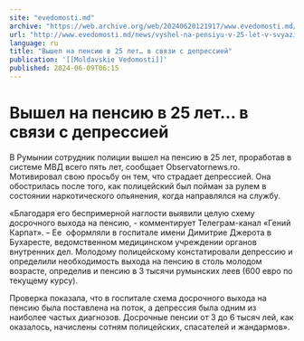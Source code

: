 ```yaml
---
site: "evedomosti.md"
archive: "https://web.archive.org/web/20240620121917/www.evedomosti.md/news/vyshel-na-pensiyu-v-25-let-v-svyazi-s-depressiej"
url: "http://www.evedomosti.md/news/vyshel-na-pensiyu-v-25-let-v-svyazi-s-depressiej"
language: ru
title: "Вышел на пенсию в 25 лет… в связи с депрессией"
publication: '[[Moldavskie Vedomosti]]'
published: 2024-06-09T06:15
---
```


# Вышел на пенсию в 25 лет… в связи с депрессией

В Румынии сотрудник полиции вышел на пенсию в 25 лет, проработав в системе МВД всего пять лет, сообщает Оbservatornews.ro. Мотивировал свою просьбу он тем, что страдает депрессией. Она обострилась после того, как полицейский был пойман за рулем в состоянии наркотического опьянения, когда направлялся на службу.

«Благодаря его беспримерной наглости выявили целую схему досрочного выхода на пенсию, - комментирует Телеграм-канал «Гений Карпат». – Ее  оформляли в госпитале имени Димитрие Джерота в Бухаресте, ведомственном медицинском учреждении органов внутренних дел. Молодому полицейскому констатировали депрессию и определили необходимость выхода на пенсию в столь молодом возрасте, определив и пенсию в 3 тысячи румынских леев (600 евро по текущему курсу).

Проверка показала, что в госпитале схема досрочного выхода на пенсию была поставлена на поток, а депрессия была одним из наиболее частых диагнозов. Досрочные пенсии от 3 до 6 тысяч лей, как оказалось, начислены сотням полицейских, спасателей и жандармов».